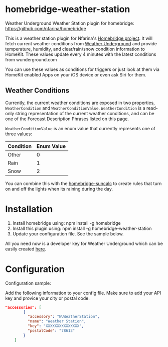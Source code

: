 # homebridge-weather-station
Weather Underground Weather Station plugin for homebridge: https://github.com/nfarina/homebridge

This is a weather station plugin for Nfarina's [Homebridge project](https://github.com/nfarina/homebridge). It will fetch current weather conditions from [Weather Underground](http://wunderground.com) and provide temperature, humidity, and clear/rain/snow condition information to HomeKit. These values update every 4 minutes with the latest conditions from wunderground.com

You can use these values as conditions for triggers or just look at them via HomeKit enabled Apps on your iOS device or even ask Siri for them.

## Weather Conditions

Currently, the current weather conditions are exposed in two properties, `WeatherCondition` and `WeatherConditionValue`. `WeatherCondition` is a read-only string representation of the current weather conditions, and can be one of the Forecast Description Phrases listed on this [page](https://www.wunderground.com/weather/api/d/docs?d=resources/phrase-glossary).

`WeatherConditionValue` is an enum value that currently represents one of three values:

| Condition              | Enum Value			                                                      |
| -------------------    | -------- |
| Other   		         | 0 |
| Rain  			     | 1 |
| Snow			    	 | 2 |

You can combine this with the [homebridge-suncalc](https://github.com/kcharwood/homebridge-suncalc) to create rules that turn on and off the lights when its raining during the day.

# Installation

1. Install homebridge using: npm install -g homebridge
2. Install this plugin using: npm install -g homebridge-weather-station
3. Update your configuration file. See the sample below.

All you need now is a developer key for Weather Underground which can be easily created [here](http://www.wunderground.com/weather/api/).

# Configuration

Configuration sample:


Add the following information to your config file.
Make sure to add your API key and provice your city or postal code.

```json
"accessories": [
	    {
	      "accessory": "WUWeatherStation",
	      "name": "Weather Station",
	      "key": "XXXXXXXXXXXXXXX",
	      "postalCode": "78613"
	    }
    ]
```
